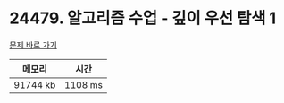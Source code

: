 # 24479. 알고리즘 수업 - 깊이 우선 탐색 1

[문제 바로 가기](https://www.acmicpc.net/problem/24479)

|  **메모리**  | **시간**  |
|:---------:|:-------:|
| 	91744 kb | 1108 ms |